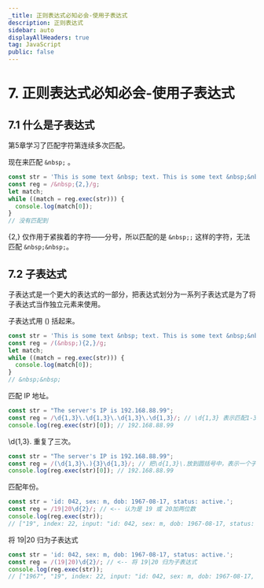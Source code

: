 ```yaml
---
_title: 正则表达式必知必会-使用子表达式
description: 正则表达式
sidebar: auto
displayAllHeaders: true
tag: JavaScript
public: false
---
```


# 7. 正则表达式必知必会-使用子表达式

## 7.1 什么是子表达式

第5章学习了匹配字符第连续多次匹配。

现在来匹配 ```&nbsp;``` 。

```js
const str = 'This is some text &nbsp; text. This is some text &nbsp;&nbsp; text.';
const reg = /&nbsp;{2,}/g;
let match;
while ((match = reg.exec(str))) {
  console.log(match[0]);
}
// 没有匹配到
```

{2,} 仅作用于紧挨着的字符——分号，所以匹配的是 ```&nbsp;;``` 这样的字符，无法匹配 ```&nbsp;&nbsp;```。

## 7.2 子表达式

子表达式是一个更大的表达式的一部分，把表达式划分为一系列子表达式是为了将子表达式当作独立元素来使用。

子表达式用 () 括起来。

```js
const str = 'This is some text &nbsp; text. This is some text &nbsp;&nbsp; text.';
const reg = /(&nbsp;){2,}/g;
let match;
while ((match = reg.exec(str))) {
  console.log(match[0]);
}
// &nbsp;&nbsp;
```

匹配 IP 地址。

```js
const str = "The server's IP is 192.168.88.99";
const reg = /\d{1,3}\.\d{1,3}\.\d{1,3}\.\d{1,3}/; // \d{1,3} 表示匹配1-3位数字
console.log(reg.exec(str)[0]); // 192.168.88.99
```

\d{1,3}\. 重复了三次。

```js
const str = "The server's IP is 192.168.88.99";
const reg = /(\d{1,3}\.){3}\d{1,3}/; // 把\d{1,3}\.放到圆括号中，表示一个子表达式。{3}表示前面的子表达式重复3次
console.log(reg.exec(str)[0]); // 192.168.88.99
```

匹配年份。

```js
const str = 'id: 042, sex: m, dob: 1967-08-17, status: active.';
const reg = /19|20\d{2}/; // <-- 认为是 19 或 20加两位数
console.log(reg.exec(str));
// ["19", index: 22, input: "id: 042, sex: m, dob: 1967-08-17, status: active.", groups: undefined]
```

将 19|20 归为子表达式

```js
const str = 'id: 042, sex: m, dob: 1967-08-17, status: active.';
const reg = /(19|20)\d{2}/; // <-- 将 19|20 归为子表达式
console.log(reg.exec(str));
// ["1967", "19", index: 22, input: "id: 042, sex: m, dob: 1967-08-17, status: active.", groups: undefined]
```

